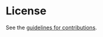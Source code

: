 # License

See the
[guidelines for contributions](https://github.com/jyasskin/kdl/blob/main/CONTRIBUTING.md).
